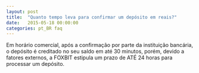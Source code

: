 ```yaml
---
layout: post
title:  "Quanto tempo leva para confirmar um depósito em reais?"
date:   2015-05-18 00:00:00
categories: pt_BR faq
---
```


Em horário comercial, após a confirmação por parte da instituição bancária, o depósito é creditado no seu saldo em até 30 minutos, porém, devido a fatores externos, a FOXBIT estipula um prazo de ATÉ 24 horas para processar um depósito.
